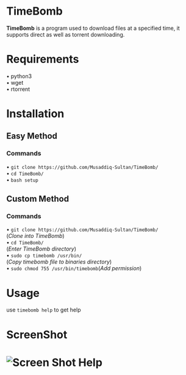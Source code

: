 # TimeBomb
<b>TimeBomb</b> is a program used to download files at a specified time, it supports direct as well as torrent downloading.

<h1>Requirements</h1>
<p>
• python3<br>
• wget<br>
• rtorrent
</p>

<h1>Installation</h1>
<h2>Easy Method</h2>
<h3>Commands</h3>
<p>
• <code>git clone https://github.com/Musaddiq-Sultan/TimeBomb/</code><br>
• <code>cd TimeBomb/</code><br>
• <code>bash setup</code>
</p>

<h2>Custom Method</h2>
<h3>Commands</h3>
<p>
• <code>git clone https://github.com/Musaddiq-Sultan/TimeBomb/</code><br>(<i>Clone into TimeBomb</i>)<br>
• <code>cd TimeBomb/</code><br>(<i>Enter TimeBomb directory</i>)<br>
• <code>sudo cp timebomb /usr/bin/</code><br>(<i>Copy timebomb file to binaries directory</i>)<br>
• <code>sudo chmod 755 /usr/bin/timebomb</code>(<i>Add permission</i>)<br>
</p>

<h1>Usage</h1>
<p>
use <code>timebomb help</code> to get help
</p>

<h1>ScreenShot<h1>
<img src="https://i.postimg.cc/R0yLHWYL/image-2022-09-13-215408714.png" alt="Screen Shot Help">
